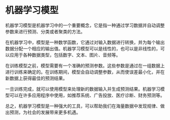 # 机器学习模型

机器学习模型是机器学习中的一个重要概念，它是指一种通过学习数据并自动调整参数来进行预测、分类或者聚类的方法。

在机器学习中，模型是一种数学函数，它通过对输入数据进行转换，并为每个输出数据分配一个相应的输出值。机器学习模型可以是线性的，也可以是非线性的，可以应用于各种数据类型，包括数字、文本、图片、音频等。

在训练模型之前，模型需要有一个准确的预测参数。这些参数是通过在一组数据上进行训练来确定的。在训练期间，模型会自动调整参数，从而使误差最小化，并在新数据上获得最佳的预测结果。

一旦训练完成，就可以使用模型来处理新的数据输入并生成预测结果。机器学习模型可以在许多应用程序中使用，如推荐系统、广告投放、医疗诊断、财务预测等。

总之，机器学习模型是一种强大的工具，可以帮助我们在海量数据中发现规律、做出预测，为社会的发展带来更多机遇。
